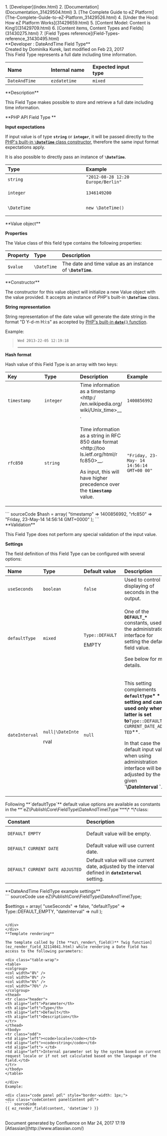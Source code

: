 <div id="page">
<div id="main" class="aui-page-panel">
<div id="main-header">
<div id="breadcrumb-section">
1.  [Developer](index.html)
2.  [Documentation](Documentation_31429504.html)
3.  [The Complete Guide to eZ Platform](The-Complete-Guide-to-eZ-Platform_31429526.html)
4.  [Under the Hood: How eZ Platform Works](31429659.html)
5.  [Content Model: Content is King!](31429709.html)
6.  [Content items, Content Types and Fields](31430275.html)
7.  [Field Types reference](Field-Types-reference_31430495.html)

</div>
**Developer : DateAndTime Field Type**

</div>
<div id="content" class="view">
<div class="page-metadata">
Created by Dominika Kurek, last modified on Feb 23, 2017

</div>
<div id="main-content" class="wiki-content group">
<div class="contentLayout2">
<div class="columnLayout two-right-sidebar"
data-layout="two-right-sidebar">
<div class="cell normal" data-type="normal">
<div class="innerCell">
This Field Type represents a full date including time information.

<div class="table-wrap">
<table style="width:88%;">
<colgroup>
<col width="27%" />
<col width="26%" />
<col width="33%" />
</colgroup>
<thead>
<tr class="header">
<th align="left">Name</th>
<th align="left">Internal name</th>
<th align="left">Expected input type</th>
</tr>
</thead>
<tbody>
<tr class="odd">
<td align="left"><code>DateAndTime</code></td>
<td align="left"><code>ezdatetime</code></td>
<td align="left"><code>mixed</code></td>
</tr>
</tbody>
</table>

</div>
**Description**

This Field Type makes possible to store and retrieve a full date including time information.

**PHP API Field Type **

**Input expectations**

If input value is of type **`string`** or **`integer`**, it will be passed directly to the [PHP's built-in **`\DateTime`** class constructor](http://www.php.net/manual/en/datetime.construct.php), therefore the same input format expectations apply.

It is also possible to directly pass an instance of **`\DateTime`**.

<div class="table-wrap">
<table>
<colgroup>
<col width="50%" />
<col width="50%" />
</colgroup>
<thead>
<tr class="header">
<th align="left">Type</th>
<th align="left">Example</th>
</tr>
</thead>
<tbody>
<tr class="odd">
<td align="left"><code>string</code></td>
<td align="left"><code>&quot;2012-08-28 12:20 Europe/Berlin&quot;</code></td>
</tr>
<tr class="even">
<td align="left"><pre><code>integer</code></pre></td>
<td align="left"><pre><code>1346149200</code></pre></td>
</tr>
<tr class="odd">
<td align="left"><pre><code>\DateTime</code></pre></td>
<td align="left"><pre><code>new \DateTime()</code></pre></td>
</tr>
</tbody>
</table>

</div>
**Value object**

**Properties**

The Value class of this field type contains the following properties:

<div class="table-wrap">
<table>
<colgroup>
<col width="15%" />
<col width="18%" />
<col width="66%" />
</colgroup>
<thead>
<tr class="header">
<th align="left">Property</th>
<th align="left">Type</th>
<th align="left">Description</th>
</tr>
</thead>
<tbody>
<tr class="odd">
<td align="left"><code>$value</code></td>
<td align="left"><code>\DateTime</code></td>
<td align="left">The date and time value as an instance of <strong><code>\DateTime</code></strong>.</td>
</tr>
</tbody>
</table>

</div>
**Constructor**

The constructor for this value object will initialize a new Value object with the value provided. It accepts an instance of PHP's built-in **`\DateTime`** class.

**String representation**

String representation of the date value will generate the date string in the format "D Y-d-m H:i:s" as accepted by [PHP's built-in **`date()`** function](http://www.php.net/manual/en/function.date.php).

Example:

> `Wed 2013-22-05 12:19:18`
>
> <div>
>
> ------------------------------------------------------------------------
>
> </div>

**Hash format**

Hash value of this Field Type is an array with two keys:

<div class="table-wrap">
<table>
<colgroup>
<col width="25%" />
<col width="25%" />
<col width="25%" />
<col width="25%" />
</colgroup>
<thead>
<tr class="header">
<th align="left">Key</th>
<th align="left">Type</th>
<th align="left">Description</th>
<th align="left">Example</th>
</tr>
</thead>
<tbody>
<tr class="odd">
<td align="left"><code>timestamp</code></td>
<td align="left"><code>integer</code></td>
<td align="left">Time information as a timestamp &lt;http:/
/en.wikipedia.org/
wiki/Unix_time&gt;__ .</td>
<td align="left"><code>1400856992</code></td>
</tr>
<tr class="even">
<td align="left"><code>rfc850</code></td>
<td align="left"><code>string</code></td>
<td align="left"><p>Time information as a string in RFC 850 date
format &lt;http://too
ls.ietf.org/html/r
fc850&gt;__.</p>
<p>As input, this will have higher precedence over the <strong><code>timestamp</code></strong> value.</p></td>
<td align="left"><code>&quot;Friday, 23-May- 14 14:56:14 GMT+00 00&quot;</code></td>
</tr>
</tbody>
</table>

</div>
<div class="code panel pdl" style="border-width: 1px;">
<div class="codeContent panelContent pdl">
``` sourceCode
$hash = array(
    "timestamp" => 1400856992,
    "rfc850" => "Friday, 23-May-14 14:56:14 GMT+0000"
);
```

</div>
</div>
**Validation**

This Field Type does not perform any special validation of the input value.

**Settings**

The field definition of this Field Type can be configured with several options:

<div class="table-wrap">
<table>
<colgroup>
<col width="25%" />
<col width="25%" />
<col width="25%" />
<col width="25%" />
</colgroup>
<thead>
<tr class="header">
<th align="left">Name</th>
<th align="left">Type</th>
<th align="left">Default value</th>
<th align="left">Description</th>
</tr>
</thead>
<tbody>
<tr class="odd">
<td align="left"><code>useSeconds</code></td>
<td align="left"><code>boolean</code></td>
<td align="left"><code>false</code></td>
<td align="left">Used to control displaying of seconds in the output.</td>
</tr>
<tr class="even">
<td align="left"><pre><code>defaultType</code></pre></td>
<td align="left"><pre><code>mixed</code></pre></td>
<td align="left"><pre><code>Type::DEFAULT_</code></pre>
EMPTY</td>
<td align="left"><p>One of the <strong><code>DEFAULT_*</code></strong> constants, used by the administration interface for setting the default field value.</p>
<p>See below for more details.</p></td>
</tr>
<tr class="odd">
<td align="left"><pre><code>dateInterval</code></pre></td>
<td align="left"><pre><code>null|\DateInte</code></pre>
rval</td>
<td align="left"><pre><code>null</code></pre></td>
<td align="left"><p>This setting complements <strong><code>defaultType</code>* * setting and can be used only when latter is set to</strong><code>Type::DEFAULT_ CURRENT_DATE_ADJUS TED</code>**.</p>
<p>In that case the default input value when using administration interface will be adjusted by the given <strong>`\DateInterval `</strong>.</p></td>
</tr>
</tbody>
</table>

</div>
Following **`defaultType`** default value options are available as constants in the **`eZ\Publish\Core\FieldType\DateAndTime\Type`***\* *\*class:

<div class="table-wrap">
<table>
<colgroup>
<col width="50%" />
<col width="50%" />
</colgroup>
<thead>
<tr class="header">
<th align="left">Constant</th>
<th align="left">Description</th>
</tr>
</thead>
<tbody>
<tr class="odd">
<td align="left"><pre><code>DEFAULT_EMPTY</code></pre></td>
<td align="left">Default value will be empty.</td>
</tr>
<tr class="even">
<td align="left"><pre><code>DEFAULT_CURRENT_DATE</code></pre></td>
<td align="left">Default value will use current date.</td>
</tr>
<tr class="odd">
<td align="left"><pre><code>DEFAULT_CURRENT_DATE_ADJUSTED</code></pre></td>
<td align="left">Default value will use current date, adjusted by the interval defined in <strong><code>dateInterval</code></strong> setting.</td>
</tr>
</tbody>
</table>

</div>
<div class="code panel pdl" style="border-width: 1px;">
<div class="codeHeader panelHeader pdl"
style="border-bottom-width: 1px;">
**DateAndTime FieldType example settings**

</div>
<div class="codeContent panelContent pdl">
``` sourceCode
use eZ\Publish\Core\FieldType\DateAndTime\Type;

$settings = array(
    "useSeconds" => false,
    "defaultType" => Type::DEFAULT_EMPTY,
    "dateInterval" => null
);
```

</div>
</div>
**Template rendering**

The template called by [the **ez\_render\_field()** Twig function](ez_render_field_32114041.html) while rendering a Date field has access to the following parameters:

<div class="table-wrap">
<table>
<colgroup>
<col width="8%" />
<col width="8%" />
<col width="6%" />
<col width="76%" />
</colgroup>
<thead>
<tr class="header">
<th align="left">Parameter</th>
<th align="left">Type</th>
<th align="left">Default</th>
<th align="left">Description</th>
</tr>
</thead>
<tbody>
<tr class="odd">
<td align="left"><code>locale</code></td>
<td align="left"><code>string</code></td>
<td align="left"> </td>
<td align="left">Internal parameter set by the system based on current request locale or if not set calculated based on the language of the field.</td>
</tr>
</tbody>
</table>

</div>
Example:

<div class="code panel pdl" style="border-width: 1px;">
<div class="codeContent panelContent pdl">
``` sourceCode
{{ ez_render_field(content, 'datetime') }}
```

</div>
</div>
</div>
</div>
<div class="cell aside" data-type="aside">
<div class="innerCell">
 

</div>
</div>
</div>
</div>
</div>
</div>
</div>
<div id="footer" role="contentinfo">
<div class="section footer-body">
Document generated by Confluence on Mar 24, 2017 17:19

<div id="footer-logo">
[Atlassian](http://www.atlassian.com/)

</div>
</div>
</div>
</div>

